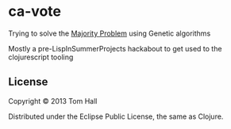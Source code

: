 # ca-vote

Trying to solve the [Majority Problem](http://en.wikipedia.org/wiki/Majority_problem_%28cellular_automaton%29) using Genetic algorithms

Mostly a pre-LispInSummerProjects hackabout to get used to the clojurescript tooling

## License

Copyright © 2013 Tom Hall

Distributed under the Eclipse Public License, the same as Clojure.
